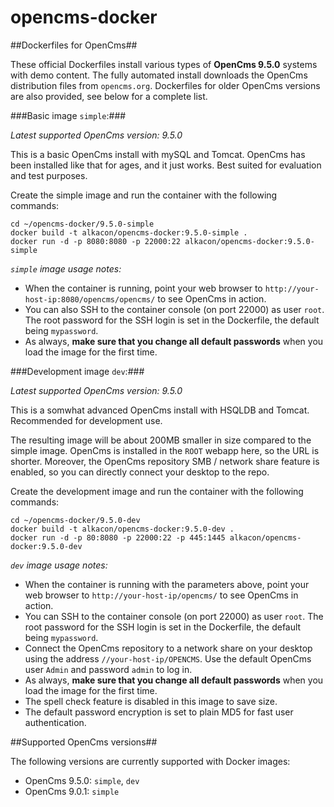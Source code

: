 opencms-docker
==============

##Dockerfiles for OpenCms##

These official Dockerfiles install various types of **OpenCms 9.5.0** systems with demo content. 
The fully automated install downloads the OpenCms distribution files from `opencms.org`.
Dockerfiles for older OpenCms versions are also provided, see below for a complete list.

###Basic image `simple`:###

*Latest supported OpenCms version: 9.5.0*

This is a basic OpenCms install with mySQL and Tomcat. 
OpenCms has been installed like that for ages, and it just works. 
Best suited for evaluation and test purposes.

Create the simple image and run the container with the following commands:

```Shell
cd ~/opencms-docker/9.5.0-simple
docker build -t alkacon/opencms-docker:9.5.0-simple .
docker run -d -p 8080:8080 -p 22000:22 alkacon/opencms-docker:9.5.0-simple
```

*`simple` image usage notes:*

* When the container is running, point your web browser to `http://your-host-ip:8080/opencms/opencms/` to see OpenCms in action. 
* You can also SSH to the container console (on port 22000) as user `root`.
  The root password for the SSH login is set in the Dockerfile, the default being `mypassword`. 
* As always, **make sure that you change all default passwords** when you load the image for the first time.

###Development image `dev`:###

*Latest supported OpenCms version: 9.5.0*

This is a somwhat advanced OpenCms install with HSQLDB and Tomcat. Recommended for development use.
 
The resulting image will be about 200MB smaller in size compared to the simple image.
OpenCms is installed in the `ROOT` webapp here, so the URL is shorter. 
Moreover, the OpenCms repository SMB / network share feature is enabled, so you can directly connect your desktop to the repo.

Create the development image and run the container with the following commands:

```Shell
cd ~/opencms-docker/9.5.0-dev
docker build -t alkacon/opencms-docker:9.5.0-dev .
docker run -d -p 80:8080 -p 22000:22 -p 445:1445 alkacon/opencms-docker:9.5.0-dev
```

*`dev` image usage notes:*

* When the container is running with the parameters above, point your web browser to `http://your-host-ip/opencms/` to see OpenCms in action. 
* You can SSH to the container console (on port 22000) as user `root`.
  The root password for the SSH login is set in the Dockerfile, the default being `mypassword`. 
* Connect the OpenCms repository to a network share on your desktop using the address `//your-host-ip/OPENCMS`.
  Use the default OpenCms user `Admin` and password `admin` to log in.
* As always, **make sure that you change all default passwords** when you load the image for the first time.
* The spell check feature is disabled in this image to save size.
* The default password encryption is set to plain MD5 for fast user authentication.

##Supported OpenCms versions##

The following versions are currently supported with Docker images:

* OpenCms 9.5.0: `simple`, `dev`
* OpenCms 9.0.1: `simple`

